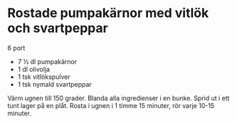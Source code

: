 # Rostade pumpakärnor med vitlök och svartpeppar

6 port

 - 7 ½ dl pumpakärnor
 - 1 dl olivolja
 - 1 tsk vitlökspulver
 - 1 tsk nymald svartpeppar

Värm ugnen till 150 grader. Blanda alla ingredienser i en bunke. Sprid ut i ett tunt lager på en plåt. Rosta i ugnen i 1 timme 15 minuter, rör varje 10-15 minuter.
